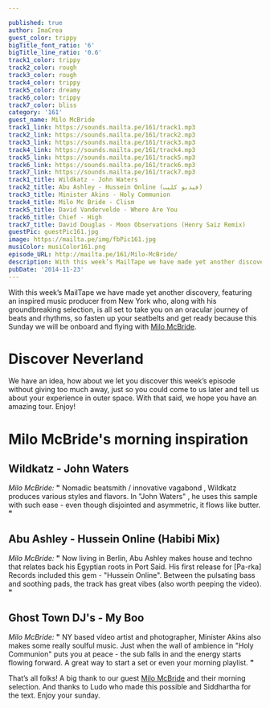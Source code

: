 ```yaml
---

published: true
author: ImaCrea
guest_color: trippy
bigTitle_font_ratio: '6'
bigTitle_line_ratio: '0.6'
track1_color: trippy
track2_color: rough
track3_color: rough
track4_color: trippy
track5_color: dreamy
track6_color: trippy
track7_color: bliss
category: '161'
guest_name: Milo McBride
track1_link: https://sounds.mailta.pe/161/track1.mp3
track2_link: https://sounds.mailta.pe/161/track2.mp3
track3_link: https://sounds.mailta.pe/161/track3.mp3
track4_link: https://sounds.mailta.pe/161/track4.mp3
track5_link: https://sounds.mailta.pe/161/track5.mp3
track6_link: https://sounds.mailta.pe/161/track6.mp3
track7_link: https://sounds.mailta.pe/161/track7.mp3
track1_title: Wildkatz - John Waters
track2_title: Abu Ashley - Hussein Online (فيديو كليب)
track3_title: Minister Akins - Holy Communion
track4_title: Milo Mc Bride - Clism
track5_title: David Vandervelde - Where Are You
track6_title: Chief - High
track7_title: David Douglas - Moon Observations (Henry Saiz Remix)
guestPic: guestPic161.jpg
image: https://mailta.pe/img/fbPic161.jpg
musiColor: musiColor161.png
episode_URL: http://mailta.pe/161/Milo-McBride/
description: With this week’s MailTape we have made yet another discovery, featuring an inspired music producer from New York who, along with his groundbreaking selection, is all set to take you on an oracular journey of beats and rhythms, so fasten up your seatbelts and get ready because this Sunday we will be onboard and flying with Milo McBride.
pubDate: '2014-11-23'
---
```


With this week’s MailTape we have made yet another discovery, featuring an inspired music producer from New York who, along with his groundbreaking selection, is all set to take you on an oracular journey of beats and rhythms, so fasten up your seatbelts and get ready because this Sunday we will be onboard and flying with [Milo McBride](https://soundcloud.com/milomcbride "Milo's SoundCloud").   

# Discover Neverland

We have an idea, how about we let you discover this week’s episode without giving too much away, just so you could come to us later and tell us about your experience in outer space. With that said, we hope you have an amazing tour. Enjoy!

# Milo McBride's morning inspiration
 
## Wildkatz - John Waters 
_Milo McBride:_ **"** Nomadic beatsmith / innovative vagabond , Wildkatz produces various styles and flavors. In "John Waters" , he uses this sample with such ease - even though disjointed and asymmetric, it flows like butter.  **"** 
 
## Abu Ashley - Hussein Online (Habibi Mix)
_Milo McBride:_ **"** Now living in Berlin, Abu Ashley makes house and techno that relates back his Egyptian roots in Port Said. His first release for [Pa-rka] Records included this gem - "Hussein Online". Between the pulsating bass and soothing pads, the track has great vibes (also worth peeping the video). **"** 
 
## Ghost Town DJ's - My Boo
_Milo McBride:_ **"** NY based video artist and photographer, Minister Akins also makes some really soulful music. Just when the wall of ambience in "Holy Communion" puts you at peace - the sub falls in and the energy starts flowing forward. A great way to start a set or even your morning playlist. **"**  
 

That’s all folks! A big thank to our guest [Milo McBride](https://soundcloud.com/milomcbride "Milo's Soundcloud") and their morning selection. And thanks to Ludo who made this possible and Siddhartha for the text.
Enjoy your sunday.
